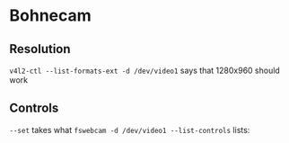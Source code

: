 # Bohnecam

## Resolution
`v4l2-ctl --list-formats-ext -d /dev/video1` says that 1280x960 should work

## Controls
`--set` takes what `fswebcam -d /dev/video1 --list-controls` lists:
